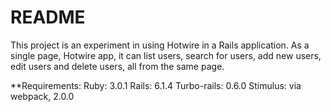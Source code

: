 # README

This project is an experiment in using Hotwire in a Rails application. As a single page, Hotwire app, it can list users, search for users, add new users, edit users and delete users, all from the same page.

**Requirements:
Ruby:  3.0.1
Rails: 6.1.4
Turbo-rails: 0.6.0
Stimulus: via webpack, 2.0.0


